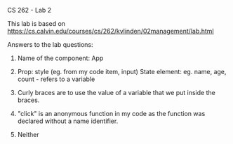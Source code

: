 CS 262 - Lab 2

This lab is based on https://cs.calvin.edu/courses/cs/262/kvlinden/02management/lab.html

Answers to the lab questions:
1. Name of the component: App

2. Prop: style (eg. from my code item, input) 
State element: eg. name, age, count - refers to a variable 

3. Curly braces are to use the value of a variable that we put inside the braces.

4. "click" is an anonymous function in my code as the function was declared without a name identifier.

5. Neither